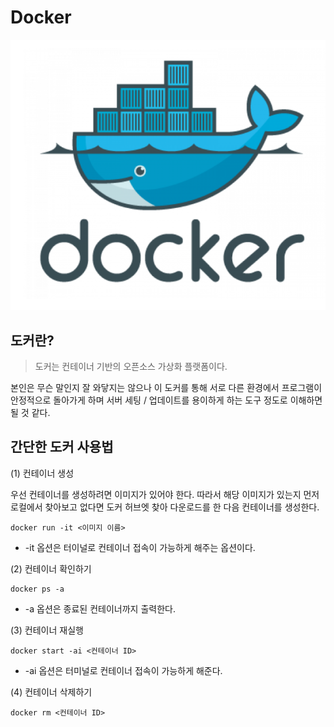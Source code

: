 # Docker 

![도커 이미지](./img/docker.PNG)

## 도커란?
> 도커는 컨테이너 기반의 오픈소스 가상화 플랫폼이다.

본인은 무슨 말인지 잘 와닿지는 않으나 이 도커를 통해 서로 다른 환경에서 프로그램이 안정적으로 돌아가게 하며 서버 세팅 / 업데이트를 용이하게 하는 도구 정도로 이해하면 될 것 같다.
## 간단한 도커 사용법

(1) 컨테이너 생성

우선 컨테이너를 생성하려면 이미지가 있어야 한다.
따라서 해당 이미지가 있는지 먼저 로컬에서 찾아보고 없다면 도커 허브엣 찾아 다운로드를 한 다음 컨테이너를 생성한다. 


```
docker run -it <이미지 이름>
```

* -it 옵션은 터이널로 컨테이너 접속이 가능하게 해주는 옵션이다.

(2) 컨테이너 확인하기
``` 
docker ps -a
```

* -a 옵션은 종료된 컨테이너까지 출력한다.

(3) 컨테이너 재실행

``` 
docker start -ai <컨테이너 ID>
```

* -ai 옵션은 터미널로 컨테이너 접속이 가능하게 해준다.
  
(4) 컨테이너 삭제하기 

``` 
docker rm <컨테이너 ID>
```


